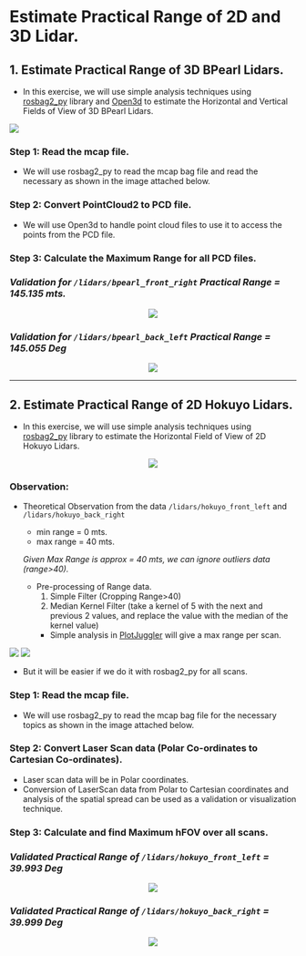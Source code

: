 # Estimate Practical Range of 2D and 3D Lidar.

## 1. Estimate Practical Range of 3D BPearl Lidars.
- In this exercise, we will use simple analysis techniques using [rosbag2_py](https://github.com/ros2/rosbag2) library and [Open3d](http://www.open3d.org/) to estimate the Horizontal and Vertical Fields of View
of 3D BPearl Lidars.

<img src="https://github.com/SaiSugunSegu/perception_sugun_dex/assets/50354583/6c3307f6-4364-4d47-bacf-7bfb359a33f1">

### Step 1: Read the mcap file.
- We will use rosbag2_py to read the mcap bag file and read the necessary as shown in the image attached below. 
### Step 2: Convert PointCloud2 to PCD file.
- We will use Open3d to handle point cloud files to use it to access the points from the PCD file.

### Step 3: Calculate the Maximum Range for all PCD files.

### _Validation for `/lidars/bpearl_front_right` Practical Range = 145.135 mts._

<p align="center">
  <img src = "https://github.com/SaiSugunSegu/perception_sugun_dex/assets/50354583/d83be085-8db7-4ab2-a5f5-6f25634f7a8d">
</p>

### _Validation for `/lidars/bpearl_back_left` Practical Range = 145.055 Deg_

<p align="center">
  <img src = "https://github.com/SaiSugunSegu/perception_sugun_dex/assets/50354583/b7167b07-5099-4d41-96bb-ae74e074de9a">
</p>

-----------------------------------------------------------------------------------------------------------------------------

## 2. Estimate Practical Range of 2D Hokuyo Lidars.
- In this exercise, we will use simple analysis techniques using [rosbag2_py](https://github.com/ros2/rosbag2) library  to estimate the Horizontal Field of View
of 2D Hokuyo Lidars.

<p align="center">
<img src="https://github.com/SaiSugunSegu/perception_sugun_dex/assets/50354583/c5036292-cd72-4e77-8716-c907ea3f370d">
</p>


### Observation: 
- Theoretical Observation from the data `/lidars/hokuyo_front_left` and `/lidars/hokuyo_back_right`
  - min range = 0 mts.
  - max range = 40 mts.

  _Given Max Range is approx = 40 mts, we can ignore outliers data (range>40)._
  
  - Pre-processing of Range data.
      1. Simple Filter (Cropping Range>40)
      2. Median Kernel Filter (take a kernel of 5 with the next and previous 2 values, and replace the value with the median of the kernel value)
    - Simple analysis in [PlotJuggler](https://github.com/facontidavide/PlotJuggler) will give a max range per scan.
      
<img src = "https://github.com/SaiSugunSegu/perception_sugun_dex/assets/50354583/9b59979b-3970-4f9d-a092-0323b6a1bbaf">
<img src = "https://github.com/SaiSugunSegu/perception_sugun_dex/assets/50354583/c0e9dccb-d5f7-40e4-8574-9fc92a0281fc">

  - But it will be easier if we do it with rosbag2_py for all scans.


### Step 1: Read the mcap file.
- We will use rosbag2_py to read the mcap bag file for the necessary topics as shown in the image attached below. 

### Step 2: Convert Laser Scan data (Polar Co-ordinates to Cartesian Co-ordinates).
- Laser scan data will be in Polar coordinates.
- Conversion of LaserScan data from Polar to Cartesian coordinates and analysis of the spatial spread
can be used as a validation or visualization technique.

### Step 3: Calculate and find Maximum hFOV over all scans.

### _Validated Practical Range of `/lidars/hokuyo_front_left` = 39.993 Deg_
  <p align="center">
<img src = "https://github.com/SaiSugunSegu/perception_sugun_dex/assets/50354583/9cdfe284-87a6-4a02-bd4d-4b0b9ea4c266">
  </p>

### _Validated Practical Range of `/lidars/hokuyo_back_right` = 39.999 Deg_
  <p align="center">
<img src = "https://github.com/SaiSugunSegu/perception_sugun_dex/assets/50354583/610897d6-5bf1-4074-92cb-4c0a925827a3">
  </p>
